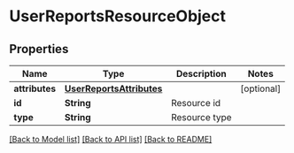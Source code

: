 # UserReportsResourceObject

## Properties
Name | Type | Description | Notes
------------ | ------------- | ------------- | -------------
**attributes** | [**UserReportsAttributes**](UserReportsAttributes.md) |  | [optional] 
**id** | **String** | Resource id | 
**type** | **String** | Resource type | 

[[Back to Model list]](../README.md#documentation-for-models) [[Back to API list]](../README.md#documentation-for-api-endpoints) [[Back to README]](../README.md)


